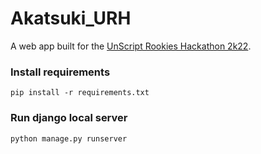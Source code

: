 # Akatsuki_URH

A web app built for the [UnScript Rookies Hackathon 2k22](https://unscript-rookies.netlify.app/).

### Install requirements
`pip install -r requirements.txt`

### Run django local server
`python manage.py runserver`
